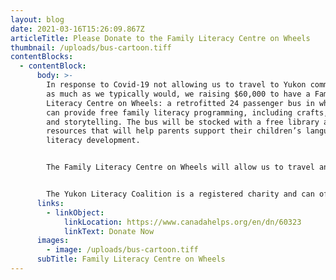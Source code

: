 ```yaml
---
layout: blog
date: 2021-03-16T15:26:09.867Z
articleTitle: Please Donate to the Family Literacy Centre on Wheels
thumbnail: /uploads/bus-cartoon.tiff
contentBlocks:
  - contentBlock:
      body: >-
        In response to Covid-19 not allowing us to travel to Yukon communities
        as much as we typically would, we raising $60,000 to have a Family
        Literacy Centre on Wheels: a retrofitted 24 passenger bus in which we
        can provide free family literacy programming, including crafts, games
        and storytelling. The bus will be stocked with a free library and
        resources that will help parents support their children’s language and
        literacy development.


        The Family Literacy Centre on Wheels will allow us to travel and deliver programs in rural communities and at gatherings including festivals, fish camps, culture camps, general assemblies and kids summer camps.


        The Yukon Literacy Coalition is a registered charity and can offer tax receipts for donations. Every dollar helps us get closer to our goal! If you'd like to donate to the Family Literacy Centre on Wheels, please click the 'Donate Now' button. Thank you!
      links:
        - linkObject:
            linkLocation: https://www.canadahelps.org/en/dn/60323
            linkText: Donate Now
      images:
        - image: /uploads/bus-cartoon.tiff
      subTitle: Family Literacy Centre on Wheels
---
```

